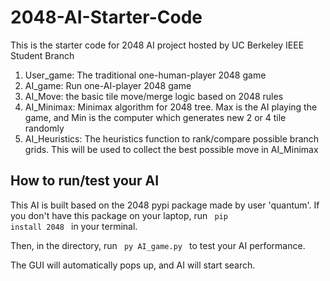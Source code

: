 # 2048-AI-Starter-Code

This is the starter code for 2048 AI project hosted by UC Berkeley IEEE Student Branch
1. User_game: The traditional one-human-player 2048 game
2. AI_game: Run one-AI-player 2048 game
3. AI_Move: the basic tile move/merge logic based on 2048 rules
4. AI_Minimax: Minimax algorithm for 2048 tree. Max is the AI playing the game, and Min is the computer which generates new 2 or 4 tile randomly
5. AI_Heuristics: The heuristics function to rank/compare possible branch grids. This will be used to collect the best possible move in AI_Minimax

## How to run/test your AI

This AI is built based on the 2048 pypi package made by user 'quantum'. If you don't have this package on your laptop, run <code> pip install 2048 </code> in your terminal.

Then, in the directory, run <code> py AI_game.py </code> to test your AI performance.

The GUI will automatically pops up, and AI will start search.